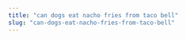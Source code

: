 ```yaml
---
title: "can dogs eat nacho fries from taco bell"
slug: "can-dogs-eat-nacho-fries-from-taco-bell"
---
```


